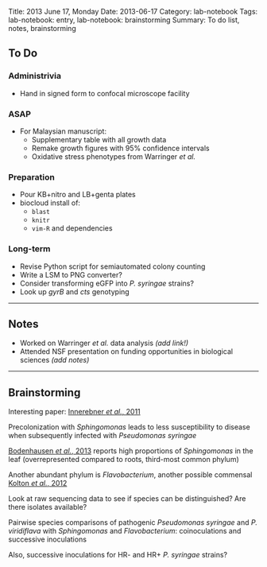 Title: 2013 June 17, Monday
Date: 2013-06-17
Category: lab-notebook
Tags: lab-notebook: entry, lab-notebook: brainstorming
Summary: To do list, notes, brainstorming

## To Do ##

### Administrivia ###

- Hand in signed form to confocal microscope facility

### ASAP ###

- For Malaysian manuscript:
    - Supplementary table with all growth data
    - Remake growth figures with 95% confidence intervals
    - Oxidative stress phenotypes from Warringer _et al._ 

### Preparation ###

- Pour KB+nitro and LB+genta plates
- biocloud install of:
    - `blast`
    - `knitr`
    - `vim-R` and dependencies

### Long-term ###

- Revise Python script for semiautomated colony counting
- Write a LSM to PNG converter?
- Consider transforming eGFP into _P. syringae_ strains? 
- Look up _gyrB_ and _cts_ genotyping

***

## Notes ##

- Worked on Warringer _et al._ data analysis *(add link!)*
- Attended NSF presentation on funding opportunities in biological sciences
  *(add notes)*

***

## Brainstorming ##

Interesting paper: [Innerebner _et al._, 2011](http://dx.doi.org/10.1128/AEM.00133-11)

Precolonization with _Sphingomonas_ leads to less susceptibility to disease when
subsequently infected with _Pseudomonas syringae_

[Bodenhausen _et al._, 2013](http://dx.doi.org/10.1371/journal.pone.0056329)
reports high proportions of _Sphingomonas_ in the leaf (overrepresented compared
to roots, third-most common phylum)

Another abundant phylum is _Flavobacterium_, another possible commensal [Kolton
_et al._, 2012](http://dx.doi.org/10.1128/JB.01249-12)

Look at raw sequencing data to see if species can be distinguished? Are there
isolates available?

Pairwise species comparisons of pathogenic _Pseudomonas syringae_ and
_P. viridiflava_ with _Sphingomonas_ and _Flavobacterium_: coinoculations and
successive inoculations

Also, successive inoculations for HR- and HR+ _P. syringae_ strains?
